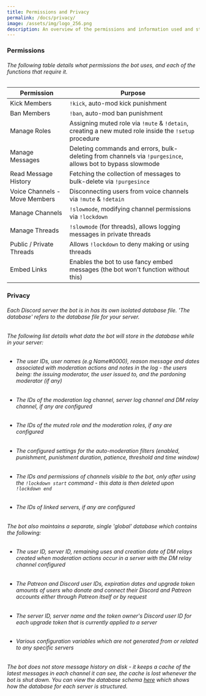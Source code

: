 ```yaml
---
title: Permissions and Privacy
permalink: /docs/privacy/
image: /assets/img/logo_256.png
description: An overview of the permissions and information used and stored by the Jot.
---
```

<div class="panel panel-primary">
	<div class="panel-heading">
		<h3 class="panel-title" id="permissions">Permissions</h3>
	</div>
	<div class="panel-body">
    <table class="table table-striped table-hover ">
  <thead>
    <h6>The following table details what permissions the bot uses, and each of the functions that require it.</h6>
    <tr>
      <th>Permission</th>
      <th>Purpose</th>
    </tr>
  </thead>
  <tbody>
    <tr>
      <td>Kick Members</td>
      <td><code>!kick</code>, auto-mod kick punishment</td>
    </tr>
    <tr>
      <td>Ban Members</td>
      <td><code>!ban</code>, auto-mod ban punishment</td>
    </tr>
    <tr>
      <td>Manage Roles</td>
      <td>Assigning muted role via <code>!mute</code> & <code>!detain</code>, creating a new muted role inside the <code>!setup</code> procedure</td>
    </tr>
    <tr>
      <td>Manage Messages</td>
      <td>Deleting commands and errors, bulk-deleting from channels via <code>!purgesince</code>, allows bot to bypass slowmode</td>
    </tr>
    <tr>
      <td>Read Message History</td>
      <td>Fetching the collection of messages to bulk-delete via <code>!purgesince</code></td>
    </tr>
    <tr>
      <td>Voice Channels - Move Members</td>
      <td>Disconnecting users from voice channels via <code>!mute</code> & <code>!detain</code></td>
    </tr>
    <tr>
      <td>Manage Channels</td>
      <td><code>!slowmode</code>, modifying channel permissions via <code>!lockdown</code></td>
    </tr>
    <tr>
      <td>Manage Threads</td>
      <td><code>!slowmode</code> (for threads), allows logging messages in private threads</td>
    </tr>
    <tr>
      <td>Public / Private Threads</td>
      <td>Allows <code>!lockdown</code> to deny making or using threads</td>
    </tr>
    <tr>
      <td>Embed Links</td>
      <td>Enables the bot to use fancy embed messages (the bot won't function without this)</td>
    </tr>
  </tbody>
</table>
	</div>
</div>
<div class="panel panel-primary">
	<div class="panel-heading">
		<h3 class="panel-title" id="privacy">Privacy</h3>
	</div>
	<div class="panel-body">
    <h6>Each Discord server the bot is in has its own isolated database file. 'The database' refers to the database file for your server.<br/></h6>
    <h6>The following list details what data the bot will store in the database while in your server:<br/></h6>
    <ul>
      <li><h6>The user IDs, user names (e.g Name#0000), reason message and dates associated with moderation actions and notes in the log - the users being: the issuing moderator, the user issued to, and the pardoning moderator (if any)</h6></li>
      <li><h6>The IDs of the moderation log channel, server log channel and DM relay channel, if any are configured</h6></li>
      <li><h6>The IDs of the muted role and the moderation roles, if any are configured</h6></li>
      <li><h6>The configured settings for the auto-moderation filters (enabled, punishment, punishment duration, patience, threshold and time window)</h6></li>
      <li><h6>The IDs and permissions of channels visible to the bot, only after using the <code>!lockdown start</code> command - this data is then deleted upon <code>!lockdown end</code></h6></li>
      <li><h6>The IDs of linked servers, if any are configured</h6></li>
    </ul>
    <h6>The bot also maintains a separate, single 'global' database which contains the following:<br/></h6>
    <ul>
      <li><h6>The user ID, server ID, remaining uses and creation date of DM relays created when moderation actions occur in a server with the DM relay channel configured</h6></li>
      <li><h6>The Patreon and Discord user IDs, expiration dates and upgrade token amounts of users who donate and connect their Discord and Patreon accounts either through Patreon itself or by request</h6></li>
      <li><h6>The server ID, server name and the token owner's Discord user ID for each upgrade token that is currently applied to a server</h6></li>
      <li><h6>Various configuration variables which are not generated from or related to any specific servers</h6></li>
    </ul>
    <h6>The bot does not store message history on disk - it keeps a cache of the latest messages in each channel it can see, the cache is lost whenever the bot is shut down. You can view the database schema <a href="/jot/assets/database_schema.pdf">here</a> which shows how the database for each server is structured.</h6>
	</div>
</div>
